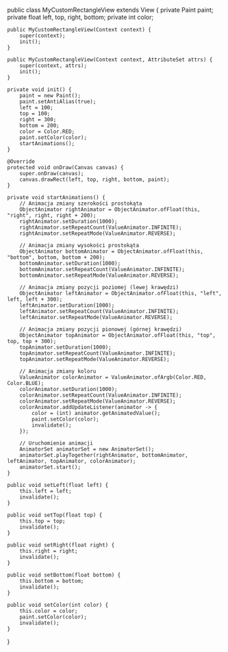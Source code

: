 public class MyCustomRectangleView extends View {
    private Paint paint;
    private float left, top, right, bottom;
    private int color;

    public MyCustomRectangleView(Context context) {
        super(context);
        init();
    }

    public MyCustomRectangleView(Context context, AttributeSet attrs) {
        super(context, attrs);
        init();
    }

    private void init() {
        paint = new Paint();
        paint.setAntiAlias(true);
        left = 100;
        top = 100;
        right = 300;
        bottom = 200;
        color = Color.RED;
        paint.setColor(color);
        startAnimations();
    }

    @Override
    protected void onDraw(Canvas canvas) {
        super.onDraw(canvas);
        canvas.drawRect(left, top, right, bottom, paint);
    }

    private void startAnimations() {
        // Animacja zmiany szerokości prostokąta
        ObjectAnimator rightAnimator = ObjectAnimator.ofFloat(this, "right", right, right + 200);
        rightAnimator.setDuration(1000);
        rightAnimator.setRepeatCount(ValueAnimator.INFINITE);
        rightAnimator.setRepeatMode(ValueAnimator.REVERSE);

        // Animacja zmiany wysokości prostokąta
        ObjectAnimator bottomAnimator = ObjectAnimator.ofFloat(this, "bottom", bottom, bottom + 200);
        bottomAnimator.setDuration(1000);
        bottomAnimator.setRepeatCount(ValueAnimator.INFINITE);
        bottomAnimator.setRepeatMode(ValueAnimator.REVERSE);

        // Animacja zmiany pozycji poziomej (lewej krawędzi)
        ObjectAnimator leftAnimator = ObjectAnimator.ofFloat(this, "left", left, left + 300);
        leftAnimator.setDuration(1000);
        leftAnimator.setRepeatCount(ValueAnimator.INFINITE);
        leftAnimator.setRepeatMode(ValueAnimator.REVERSE);

        // Animacja zmiany pozycji pionowej (górnej krawędzi)
        ObjectAnimator topAnimator = ObjectAnimator.ofFloat(this, "top", top, top + 300);
        topAnimator.setDuration(1000);
        topAnimator.setRepeatCount(ValueAnimator.INFINITE);
        topAnimator.setRepeatMode(ValueAnimator.REVERSE);

        // Animacja zmiany koloru
        ValueAnimator colorAnimator = ValueAnimator.ofArgb(Color.RED, Color.BLUE);
        colorAnimator.setDuration(1000);
        colorAnimator.setRepeatCount(ValueAnimator.INFINITE);
        colorAnimator.setRepeatMode(ValueAnimator.REVERSE);
        colorAnimator.addUpdateListener(animator -> {
            color = (int) animator.getAnimatedValue();
            paint.setColor(color);
            invalidate();
        });

        // Uruchomienie animacji
        AnimatorSet animatorSet = new AnimatorSet();
        animatorSet.playTogether(rightAnimator, bottomAnimator, leftAnimator, topAnimator, colorAnimator);
        animatorSet.start();
    }

    public void setLeft(float left) {
        this.left = left;
        invalidate();
    }

    public void setTop(float top) {
        this.top = top;
        invalidate();
    }

    public void setRight(float right) {
        this.right = right;
        invalidate();
    }

    public void setBottom(float bottom) {
        this.bottom = bottom;
        invalidate();
    }

    public void setColor(int color) {
        this.color = color;
        paint.setColor(color);
        invalidate();
    }
}
